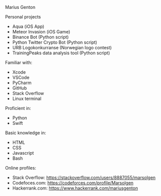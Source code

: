 Marius Genton

Personal projects
 - Aqua (iOS App)
 - Meteor Invasion (iOS Game)
 - Binance Bot (Python script)
 - Python Twitter Crypto Bot (Python script)
 - URB Logokonkurranse (Norwegian logo contest)
 - TrainingPeaks data analysis tool (Python script)

Familiar with:
 - Xcode
 - VSCode
 - PyCharm
 - GitHub
 - Stack Overflow
 - Linux terminal

Proficient in:
 - Python
 - Swift

Basic knowledge in:
 - HTML
 - CSS
 - Javascript
 - Bash

Online profiles:
 - Stack Overflow: https://stackoverflow.com/users/8887055/marsolgen
 - Codefoces.com: https://codeforces.com/profile/Marsolgen
 - Hackerrank.com: https://www.hackerrank.com/mariusgenton
